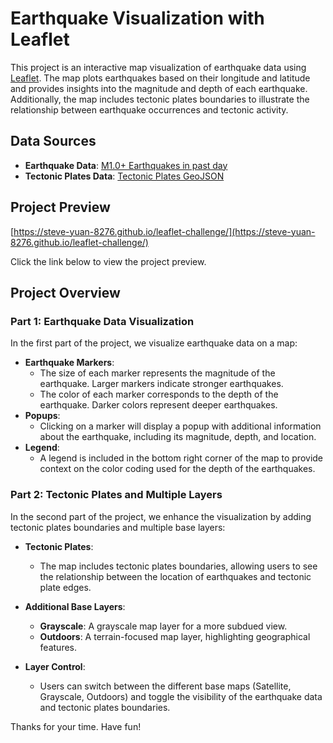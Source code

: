 # Earthquake Visualization with Leaflet

This project is an interactive map visualization of earthquake data using [Leaflet](https://leafletjs.com/). The map plots earthquakes based on their longitude and latitude and provides insights into the magnitude and depth of each earthquake. Additionally, the map includes tectonic plates boundaries to illustrate the relationship between earthquake occurrences and tectonic activity.

## Data Sources

- **Earthquake Data**: [M1.0+ Earthquakes in past day](https://earthquake.usgs.gov/earthquakes/feed/v1.0/summary/1.0_day.geojson)
- **Tectonic Plates Data**: [Tectonic Plates GeoJSON](https://github.com/fraxen/tectonicplates)

## Project Preview
[https://steve-yuan-8276.github.io/leaflet-challenge/](https://steve-yuan-8276.github.io/leaflet-challenge/)

Click the link below to view the project preview.

## Project Overview

### Part 1: Earthquake Data Visualization

In the first part of the project, we visualize earthquake data on a map:

- **Earthquake Markers**:
    - The size of each marker represents the magnitude of the earthquake. Larger markers indicate stronger earthquakes.
    - The color of each marker corresponds to the depth of the earthquake. Darker colors represent deeper earthquakes.
- **Popups**:
    - Clicking on a marker will display a popup with additional information about the earthquake, including its magnitude, depth, and location.
- **Legend**:
    - A legend is included in the bottom right corner of the map to provide context on the color coding used for the depth of the earthquakes.


### Part 2: Tectonic Plates and Multiple Layers

In the second part of the project, we enhance the visualization by adding tectonic plates boundaries and multiple base layers:

- **Tectonic Plates**:

    - The map includes tectonic plates boundaries, allowing users to see the relationship between the location of earthquakes and tectonic plate edges.
- **Additional Base Layers**:

    - **Grayscale**: A grayscale map layer for a more subdued view.
    - **Outdoors**: A terrain-focused map layer, highlighting geographical features.
- **Layer Control**:

    - Users can switch between the different base maps (Satellite, Grayscale, Outdoors) and toggle the visibility of the earthquake data and tectonic plates boundaries.

Thanks for your time. Have fun!
